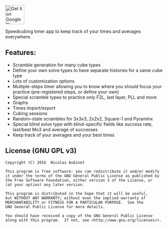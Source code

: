 <a href="https://play.google.com/store/apps/details?id=com.cube.nanotimer" target="_blank">
  <img alt="Get it on Google Play"
       src="https://play.google.com/intl/en_us/badges/images/generic/en-play-badge.png"
       height="60"/>
</a>

Speedcubing timer app to keep track of your times and averages everywhere.

## Features:

* Scramble generation for many cube types
* Define your own solve types to have separate histories for a same cube type
* Lots of customization options
* Multiple-steps timer allowing you to know where you should focus your practice (pre-registered steps, or define your own)
* Special scramble types to practice only F2L, last layer, PLL and more
* Graphs
* Times import/export
* Cubing sessions
* Random-state scrambles for 3x3x3, 2x2x2, Square-1 and Pyraminx
* Special blind solve type with blind-specific fields like success rate, last/best Mo3 and average of successes
* Keep track of your averages and your best times

## License (GNU GPL v3)

    Copyright (C) 2016  Nicolas Aubinet

    This program is free software: you can redistribute it and/or modify
    it under the terms of the GNU General Public License as published by
    the Free Software Foundation, either version 3 of the License, or
    (at your option) any later version.

    This program is distributed in the hope that it will be useful,
    but WITHOUT ANY WARRANTY; without even the implied warranty of
    MERCHANTABILITY or FITNESS FOR A PARTICULAR PURPOSE.  See the
    GNU General Public License for more details.

    You should have received a copy of the GNU General Public License
    along with this program.  If not, see <http://www.gnu.org/licenses/>.